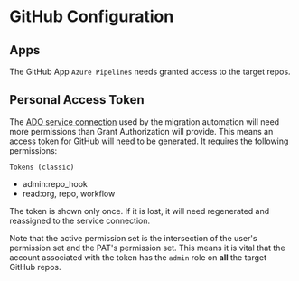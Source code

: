 # GitHub Configuration

## Apps

The GitHub App `Azure Pipelines` needs granted access to the target repos.

## Personal Access Token

The [ADO service connection](./adoconfiguration.md#service-connections) used by the migration automation will need more permissions than Grant Authorization will provide.  This means an access token for GitHub will need to be generated.  It requires the following permissions:

`Tokens (classic)`

- admin:repo_hook
- read:org, repo, workflow

The token is shown only once.  If it is lost, it will need regenerated and reassigned to the service connection.

Note that the active permission set is the intersection of the user's permission set and the PAT's permission set.  This means it is vital that the account associated with the token has the `admin` role on **all** the target GitHub repos.
